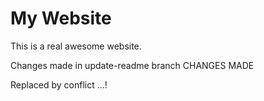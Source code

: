 # My Website

This is a real awesome website. 


Changes made in update-readme branch CHANGES MADE


Replaced by conflict ...!
